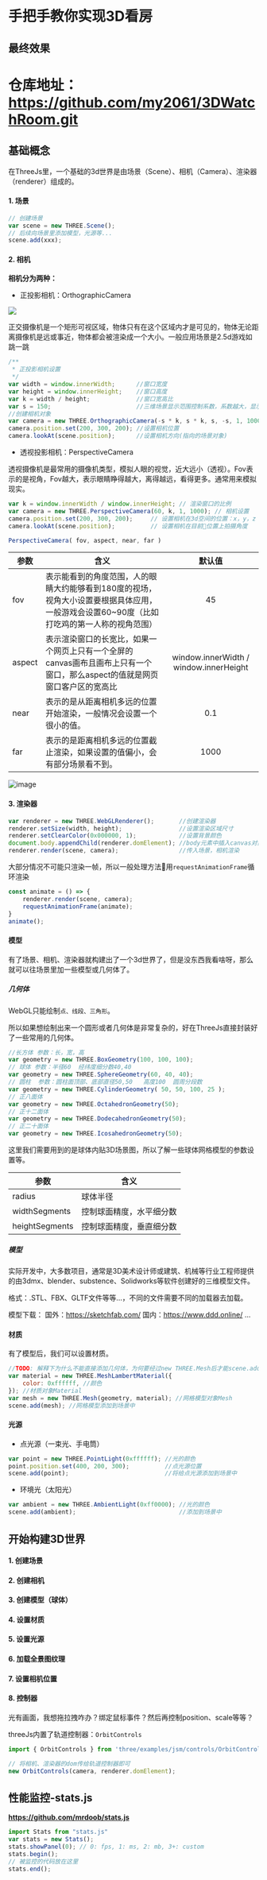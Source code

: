 # 手把手教你实现3D看房

## 最终效果

# 仓库地址：https://github.com/my2061/3DWatchRoom.git

## 基础概念
在ThreeJs里，一个基础的3d世界是由场景（Scene）、相机（Camera）、渲染器（renderer）组成的。

#### 1. 场景
```js
// 创建场景
var scene = new THREE.Scene();
// 后续向场景里添加模型，光源等...
scene.add(xxx);
```

#### 2. 相机

**相机分为两种：**
- 正投影相机：OrthographicCamera

![](http://www.webgl3d.cn/upload/threejs60OrthographicCamera.png)

正交摄像机是一个矩形可视区域，物体只有在这个区域内才是可见的，物体无论距离摄像机是远或事近，物体都会被渲染成一个大小。一般应用场景是2.5d游戏如跳一跳

```js
/**
 * 正投影相机设置
 */
var width = window.innerWidth;      //窗口宽度
var height = window.innerHeight;    //窗口高度
var k = width / height;             //窗口宽高比
var s = 150;                        //三维场景显示范围控制系数，系数越大，显示的范围越大
//创建相机对象
var camera = new THREE.OrthographicCamera(-s * k, s * k, s, -s, 1, 1000);
camera.position.set(200, 300, 200); //设置相机位置
camera.lookAt(scene.position);      //设置相机方向(指向的场景对象)
```

- 透视投影相机：PerspectiveCamera

透视摄像机是最常用的摄像机类型，模拟人眼的视觉，近大远小（透视）。Fov表示的是视角，Fov越大，表示眼睛睁得越大，离得越远，看得更多。通常用来模拟现实。

```js
var k = window.innerWidth / window.innerHeight; // 渲染窗口的比例
var camera = new THREE.PerspectiveCamera(60, k, 1, 1000); // 相机设置
camera.position.set(200, 300, 200);     // 设置相机在3d空间的位置：x，y，z
camera.lookAt(scene.position);          // 设置相机在目前位置上拍摄角度
```

```js
PerspectiveCamera( fov, aspect, near, far )
```

| 参数        | 含义    |  默认值  |
| --------   | -----  | :----: |
| fov        |   表示能看到的角度范围，人的眼睛大约能够看到180度的视场，视角大小设置要根据具体应用，一般游戏会设置60~90度（比如打吃鸡的第一人称的视角范围）    |   45    |
| aspect     |   表示渲染窗口的长宽比，如果一个网页上只有一个全屏的canvas画布且画布上只有一个窗口，那么aspect的值就是网页窗口客户区的宽高比   |   window.innerWidth / window.innerHeight    |
| near       |   表示的是从距离相机多远的位置开始渲染，一般情况会设置一个很小的值。   |   0.1    |
| far        |   表示的是距离相机多远的位置截止渲染，如果设置的值偏小，会有部分场景看不到。   |    1000    |

![image](http://www.webgl3d.cn/upload/threejs60PerspectiveCamera.png)

#### 3. 渲染器
```js
var renderer = new THREE.WebGLRenderer();       //创建渲染器
renderer.setSize(width, height);                //设置渲染区域尺寸
renderer.setClearColor(0x000000, 1);            //设置背景颜色
document.body.appendChild(renderer.domElement); //body元素中插入canvas对象
renderer.render(scene, camera);                 //传入场景，相机渲染
```

大部分情况不可能只渲染一帧，所以一般处理方法用```requestAnimationFrame```循环渲染
```js
const animate = () => {
    renderer.render(scene, camera);
    requestAnimationFrame(animate);
}
animate();
```

#### 模型
有了场景、相机、渲染器就构建出了一个3d世界了，但是没东西我看啥呀，那么就可以往场景里加一些模型或几何体了。

##### 几何体

WebGL只能绘制```点、线段、三角形```。

所以如果想绘制出来一个圆形或者几何体是非常复杂的，好在ThreeJs直接封装好了一些常用的几何体。
```js
//长方体 参数：长，宽，高
var geometry = new THREE.BoxGeometry(100, 100, 100);
// 球体 参数：半径60  经纬度细分数40,40
var geometry = new THREE.SphereGeometry(60, 40, 40);
// 圆柱  参数：圆柱面顶部、底部直径50,50   高度100  圆周分段数
var geometry = new THREE.CylinderGeometry( 50, 50, 100, 25 );
// 正八面体
var geometry = new THREE.OctahedronGeometry(50);
// 正十二面体
var geometry = new THREE.DodecahedronGeometry(50);
// 正二十面体
var geometry = new THREE.IcosahedronGeometry(50);
```

这里我们需要用到的是球体内贴3D场景图，所以了解一些球体网格模型的参数设置等。

| 参数 | 含义 |
| ----  | ---- |
| radius | 球体半径 | 
| widthSegments | 控制球面精度，水平细分数 | 
| heightSegments | 控制球面精度，垂直细分数 | 

##### 模型

实际开发中，大多数项目，通常是3D美术设计师或建筑、机械等行业工程师提供的由3dmx、blender、substence、Solidworks等软件创建好的三维模型文件。

格式：.STL、FBX、GLTF文件等等...，不同的文件需要不同的加载器去加载。

模型下载：
国外：https://sketchfab.com/ 
国内：https://www.ddd.online/
...

#### 材质

有了模型后，我们可以设置材质。

```js
//TODO: 解释下为什么不能直接添加几何体，为何要经过new THREE.Mesh后才能scene.add
var material = new THREE.MeshLambertMaterial({
    color: 0xffffff, //颜色
}); //材质对象Material
var mesh = new THREE.Mesh(geometry, material); //网格模型对象Mesh
scene.add(mesh); //网格模型添加到场景中
```

#### 光源

- 点光源（一束光、手电筒）
```js
var point = new THREE.PointLight(0xffffff); //光的颜色
point.position.set(400, 200, 300);          //点光源位置
scene.add(point);                           //将给点光源添加到场景中
```

- 环境光（太阳光）
```js
var ambient = new THREE.AmbientLight(0xff0000); //光的颜色
scene.add(ambient);                             //添加到场景中
```

## 开始构建3D世界

#### 1. 创建场景 
#### 2. 创建相机 
#### 3. 创建模型（球体）
#### 4. 设置材质
#### 5. 设置光源
#### 6. 加载全景图纹理
#### 7. 设置相机位置
#### 8. 控制器
光有画面，我想拖拉拽咋办？绑定鼠标事件？然后再控制position、scale等等？

threeJs内置了轨道控制器：```OrbitControls```

```js
import { OrbitControls } from 'three/examples/jsm/controls/OrbitControls.js'

// 将相机、渲染器的dom传给轨道控制器即可
new OrbitControls(camera, renderer.domElement);
```

## 性能监控-stats.js
**https://github.com/mrdoob/stats.js**

```js
import Stats from "stats.js"
var stats = new Stats();
stats.showPanel(0); // 0: fps, 1: ms, 2: mb, 3+: custom
stats.begin();
// 被监控的代码放在这里
stats.end();
```